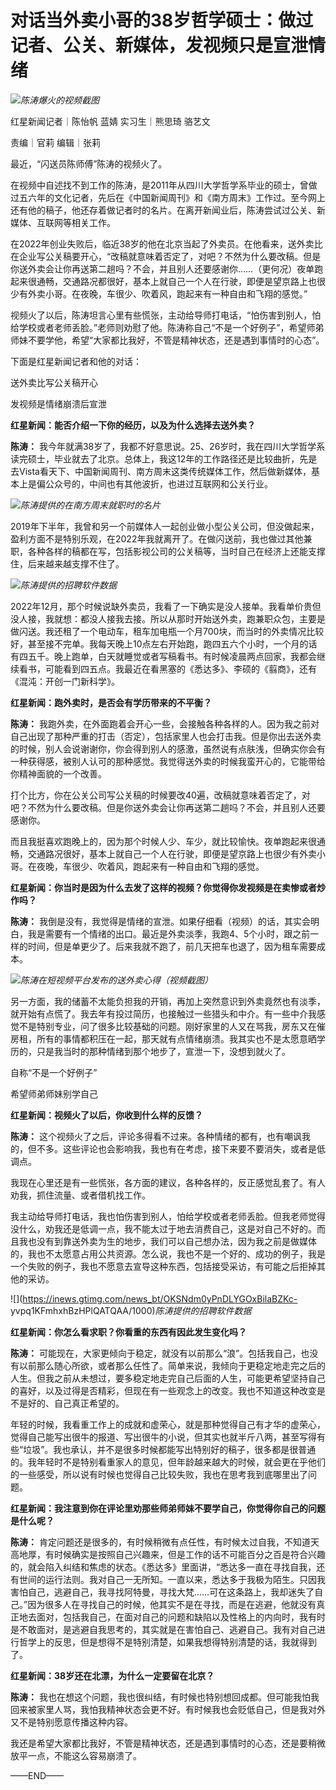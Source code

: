 # 对话当外卖小哥的38岁哲学硕士：做过记者、公关、新媒体，发视频只是宣泄情绪

![](https://inews.gtimg.com/news_bt/OeZj-e5l-jHPxAoNPr1Nx21qTN_3iWwldK2WcCDRD78DoAA/1000)_陈涛爆火的视频截图_

红星新闻记者｜陈怡帆 蓝婧 实习生｜熊思琦 骆艺文

责编｜官莉 编辑｜张莉

最近，“闪送员陈师傅”陈涛的视频火了。

在视频中自述找不到工作的陈涛，是2011年从四川大学哲学系毕业的硕士，曾做过五六年的文化记者，先后在《中国新闻周刊》和《南方周末》工作过。至今网上还有他的稿子，他还存着做记者时的名片。在离开新闻业后，陈涛尝试过公关、新媒体、互联网等相关工作。

在2022年创业失败后，临近38岁的他在北京当起了外卖员。在他看来，送外卖比在企业写公关稿要开心，“改稿就意味着否定了，对吧？不然为什么要改稿。但是你送外卖会让你再送第二趟吗？不会，并且别人还要感谢你……（更何况）夜单跑起来很通畅，交通路况都很好，基本上就自己一个人在行驶，即便是望京路上也很少有外卖小哥。在夜晚，车很少、吹着风，跑起来有一种自由和飞翔的感觉。”

视频火了以后，陈涛坦言心里有些慌张，主动给导师打电话，“怕伤害到别人，怕给学校或者老师丢脸。”老师则劝慰了他。陈涛称自己“不是一个好例子”，希望师弟师妹不要学他，希望“大家都比我好，不管是精神状态，还是遇到事情时的心态”。

下面是红星新闻记者和他的对话：

送外卖比写公关稿开心

发视频是情绪崩溃后宣泄

**红星新闻：能否介绍一下你的经历，以及为什么选择去送外卖？**

**陈涛：**
我今年就满38岁了，我都不好意思说。25、26岁时，我在四川大学哲学系读完硕士，毕业就去了北京。总体上，我这12年的工作路径还是比较曲折，先是去Vista看天下、中国新闻周刊、南方周末这类传统媒体工作，然后做新媒体，基本上是偏公众号的，中间也有其他波折，也进过互联网和公关行业。

![](https://inews.gtimg.com/news_bt/O7PwDuEVyBcKO1WgOox_XCurnw4W2jm8t9kwtUysTmOsEAA/1000)_陈涛提供的在南方周末就职时的名片_

2019年下半年，我曾和另一个前媒体人一起创业做小型公关公司，但没做起来，盈利方面不是特别乐观，在2022年我就离开了。在做闪送前，我也做过其他兼职，各种各样的稿都在写，包括影视公司的公关稿等，当时自己在经济上还能支撑住，后来越来越支撑不住了。

![](https://inews.gtimg.com/news_bt/OVpbDd8FbWFQGpLWe2aSCmfuH7LFKibW5W8MkeYEoYmNUAA/1000)_陈涛提供的招聘软件数据_

2022年12月，那个时候说缺外卖员，我看了一下确实是没人接单。我看单价贵但没人接，我就想：都没人接我去接。所以从那时开始送外卖，跑兼职众包，主要是做闪送。我还租了一个电动车，租车加电瓶一个月700块，而当时的外卖情况比较好，甚至接不完单。我每天晚上10点左右开始跑，跑四五六个小时，一个月的话有四五千。晚上跑单，白天就睡觉或者写稿看书。有时候凌晨两点回家，我都会继续看书，可能看到四五点。我最近在看黑塞的《悉达多》、李硕的《翦商》，还有《混沌：开创一门新科学》。

**红星新闻：跑外卖时，是否会有学历带来的不平衡？**

**陈涛：**
我跑外卖，在外面跑着会开心一些，会接触各种各样的人。因为我之前对自己出现了那种严重的打击（否定），包括家里人也会打击我。但是你出去送外卖的时候，别人会说谢谢你，你会得到别人的感激，虽然说有点肤浅，但确实你会有一种获得感，被别人认可的那种感觉。我觉得送外卖的时候我蛮开心的，它能带给你精神面貌的一个改善。

打个比方，你在公关公司写公关稿的时候要改40遍，改稿就意味着否定了，对吧？不然为什么要改稿。但是你送外卖会让你再送第二趟吗？不会，并且别人还要感谢你。

而且我挺喜欢跑晚上的，因为那个时候人少、车少，就比较愉快。夜单跑起来很通畅，交通路况很好，基本上就自己一个人在行驶，即便是望京路上也很少有外卖小哥。在夜晚，车很少、吹着风，跑起来有一种自由和飞翔的感觉。

**红星新闻：你当时是因为什么去发了这样的视频？你觉得你发视频是在卖惨或者炒作吗？**

**陈涛：**
我倒是没有，我觉得是情绪的宣泄。如果仔细看（视频）的话，其实会明白，我是需要有一个情绪的出口。最近是外卖淡季，我跑4、5个小时，跟之前一样的时间，但是单更少了。后来我就不跑了，前几天把车也退了，因为租车需要成本。

![](https://inews.gtimg.com/news_bt/OWqXYo3TBEpxNOFMxW7LPh6EWcG74g4hV9voWiUkDTBQgAA/1000)_陈涛在短视频平台发布的送外卖心得（视频截图）_

另一方面，我的储蓄不太能负担我的开销，再加上突然意识到外卖竟然也有淡季，就开始有点慌了。我去年有投过简历，也接触过一些猎头和中介。有一些中介我感觉不是特别专业，问了很多比较基础的问题。刚好家里的人又在骂我，房东又在催房租，所有的事情都积压在一起，那天就有点情绪崩溃。我其实也不是太愿意晒学历的，只是我当时的那种情绪到那个地步了，宣泄一下，没想到就火了。

自称“不是一个好例子”

希望师弟师妹别学自己

**红星新闻：视频火了以后，你收到什么样的反馈？**

**陈涛：** 这个视频火了之后，评论多得看不过来。各种情绪的都有，也有嘲讽我的，但不多。这些评论也会影响我，我也有在考虑，接下来要不要消失，或者是低调点。

我现在心里还是有一些慌张，各方面的建议，各种各样的，反正感觉乱套了。有人劝我，抓住流量、或者借机找工作。

我主动给导师打电话，我也怕伤害到别人，怕给学校或者老师丢脸。但我老师觉得没什么，劝我还是低调一点，我不能太过于地去消费自己，这是对自己不好的。而且我也没有到靠送外卖为生的地步，我们可以自己想办法，因为我之前是做媒体的，我也不太愿意占用公共资源。怎么说，我也不是一个好的、成功的例子，我是一个失败的例子，我也不愿意去宣导这种东西，包括接受采访，有可能之后拒掉其他的采访。

![](https://inews.gtimg.com/news_bt/OKSNdm0yPnDLYGOxBilaBZKc-
yvpq1KFmhxhBzHPlQATQAA/1000)_陈涛提供的招聘软件数据_

**红星新闻：你怎么看求职？你看重的东西有因此发生变化吗？**

**陈涛：**
可能现在，大家更倾向于稳定，就没有以前那么“浪”。包括我自己，也没有以前那么随心所欲，或者那么任性了。简单来说，我倾向于更稳定地走完之后的人生。但我之前从未想过，要多稳定地走完自己后面的人生，可能更希望坚持自己的喜好，以及过得是否精彩，但现在有一些观念上的改变。我也不知道这种改变是不是好的、自己真正希望的。

年轻的时候，我看重工作上的成就和虚荣心，就是那种觉得自己有才华的虚荣心，觉得自己能写出很牛的报道、写出很牛的小说，但其实也就半斤八两，甚至写得有些“垃圾”。我也承认，并不是很多时候都能写出特别好的稿子，很多都是很普通的。我年轻时不是特别看重家人的意见，但年龄越来越大的时候，就会更在乎他们的一些感受，所以说有时候也觉得自己比较失败，我也在思考我到底哪里出了问题。

**红星新闻：我注意到你在评论里劝那些师弟师妹不要学自己，你觉得你自己的问题是什么呢？**

**陈涛：**
肯定问题还是很多的，有时候稍微有点任性，有时候太过自我，不知道天高地厚，有时候确实是按照自己兴趣来，但是工作的话不可能百分之百是符合兴趣的，就会陷入纠结和焦虑的状态。《悉达多》里面讲，“悉达多一直在寻找自我，还有世间的运行法则。我对自己一无所知。一直以来，悉达多于我极为陌生。只因我害怕自己，逃避自己，我寻找阿特曼，寻找大梵……可在这条路上，我却迷失了自己。”因为很多人在寻找自己的时候，他其实不是在寻找，而是在逃避，他就没有真正地去面对，包括我自己，在面对自己的问题和缺陷以及性格上的内向时，我有时是不敢面对，是逃避自我思考的，其实就是在害怕自己、逃避自己。我有对自己进行哲学上的反思，但是想得不是特别清楚，如果我想得特别清楚的话，我就得到了。

**红星新闻：38岁还在北漂，为什么一定要留在北京？**

**陈涛：**
我也在想这个问题，我也很纠结，有时候也特别想回成都。但可能我怕我回来被家里人骂，我怕我精神状态会更不好。有时候我也会贬低自己，但是我对外又不是特别愿意传播这种内容。

我还是希望大家都比我好，不管是精神状态，还是遇到事情时的心态，还是要稍微放平一点，不能这么容易崩溃了。

——END——

